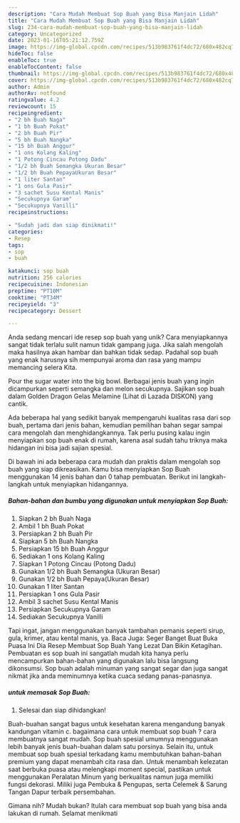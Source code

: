 ```yaml
---
description: "Cara Mudah Membuat Sop Buah yang Bisa Manjain Lidah"
title: "Cara Mudah Membuat Sop Buah yang Bisa Manjain Lidah"
slug: 234-cara-mudah-membuat-sop-buah-yang-bisa-manjain-lidah
category: Uncategorized
date: 2023-01-16T05:21:12.759Z
image: https://img-global.cpcdn.com/recipes/513b983761f4dc72/680x482cq70/sop-buah-foto-resep-utama.jpg
hideToc: false
enableToc: true
enableTocContent: false
thumbnail: https://img-global.cpcdn.com/recipes/513b983761f4dc72/680x482cq70/sop-buah-foto-resep-utama.jpg
cover: https://img-global.cpcdn.com/recipes/513b983761f4dc72/680x482cq70/sop-buah-foto-resep-utama.jpg
author: Admin
authorAv: notfound
ratingvalue: 4.2
reviewcount: 15
recipeingredient:
- "2 bh Buah Naga"
- "1 bh Buah Pokat"
- "2 bh Buah Pir"
- "5 bh Buah Nangka"
- "15 bh Buah Anggur"
- "1 ons Kolang Kaling"
- "1 Potong Cincau Potong Dadu"
- "1/2 bh Buah Semangka Ukuran Besar"
- "1/2 bh Buah PepayaUkuran Besar"
- "1 liter Santan"
- "1 ons Gula Pasir"
- "3 sachet Susu Kental Manis"
- "Secukupnya Garam"
- "Secukupnya Vanilli"
recipeinstructions:

- "Sudah jadi dan siap dinikmati!"
categories:
- Resep
tags:
- sop
- buah

katakunci: sop buah 
nutrition: 256 calories
recipecuisine: Indonesian
preptime: "PT10M"
cooktime: "PT34M"
recipeyield: "3"
recipecategory: Dessert

---
```





Anda sedang mencari ide resep sop buah yang unik? Cara menyiapkannya sangat tidak terlalu sulit namun tidak gampang juga. Jika salah mengolah maka hasilnya akan hambar dan bahkan tidak sedap. Padahal sop buah yang enak harusnya sih mempunyai aroma dan rasa yang mampu memancing selera Kita.





Pour the sugar water into the big bowl. Berbagai jenis buah yang ingin dicampurkan seperti semangka dan melon secukupnya. Sajikan sop buah dalam Golden Dragon Gelas Melamine (Lihat di Lazada DISKON) yang cantik.

Ada beberapa hal yang sedikit banyak mempengaruhi kualitas rasa dari sop buah, pertama dari jenis bahan, kemudian pemilihan bahan segar sampai cara mengolah dan menghidangkannya. Tak perlu pusing kalau ingin menyiapkan sop buah enak di rumah, karena asal sudah tahu triknya maka hidangan ini bisa jadi sajian spesial.






Di bawah ini ada beberapa cara mudah dan praktis dalam mengolah sop buah yang siap dikreasikan. Kamu bisa menyiapkan Sop Buah menggunakan 14 jenis bahan dan 0 tahap pembuatan. Berikut ini langkah-langkah untuk menyiapkan hidangannya.

<!--inarticleads1-->

##### Bahan-bahan dan bumbu yang digunakan untuk menyiapkan Sop Buah:

1. Siapkan 2 bh Buah Naga
1. Ambil 1 bh Buah Pokat
1. Persiapkan 2 bh Buah Pir
1. Siapkan 5 bh Buah Nangka
1. Persiapkan 15 bh Buah Anggur
1. Sediakan 1 ons Kolang Kaling
1. Siapkan 1 Potong Cincau (Potong Dadu)
1. Gunakan 1/2 bh Buah Semangka (Ukuran Besar)
1. Gunakan 1/2 bh Buah Pepaya(Ukuran Besar)
1. Gunakan 1 liter Santan
1. Persiapkan 1 ons Gula Pasir
1. Ambil 3 sachet Susu Kental Manis
1. Persiapkan Secukupnya Garam
1. Sediakan Secukupnya Vanilli


Tapi ingat, jangan menggunakan banyak tambahan pemanis seperti sirup, gula, krimer, atau kental manis, ya. Baca Juga: Seger Banget Buat Buka Puasa Ini Dia Resep Membuat Sop Buah Yang Lezat Dan Bikin Ketagihan. Pembuatan es sop buah ini sangatlah mudah kita hanya perlu mencampurkan bahan-bahan yang digunakan lalu bisa langsung dikonsumsi. Sop buah adalah minuman yang sangat segar dan juga sangat nikmat jika anda meminumnya ketika cuaca sedang panas-panasnya. 

<!--inarticleads2-->

#####  untuk memasak Sop Buah:


1. Selesai dan siap dihidangkan!

Buah-buahan sangat bagus untuk kesehatan karena mengandung banyak kandungan vitamin c. bagaimana cara untuk membuat sop buah ? cara membuatnya sangat mudah. Sop buah spesial umumnya menggunakan lebih banyak jenis buah-buahan dalam satu porsinya. Selain itu, untuk membuat sop buah spesial terkadang kamu membutuhkan bahan-bahan premium yang dapat menambah cita rasa dan. Untuk menambah kelezatan saat berbuka puasa atau melengkapi moment special, pastikan untuk menggunakan Peralatan Minum yang berkualitas namun juga memiliki fungsi dekorasi. Miliki juga Pembuka &amp; Pengupas, serta Celemek &amp; Sarung Tangan Dapur terbaik persembahan. 

Gimana nih? Mudah bukan? Itulah cara membuat sop buah yang bisa anda lakukan di rumah. Selamat menikmati
